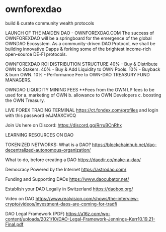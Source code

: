 # ownforexdao
build &amp; curate community wealth protocols

LAUNCH OF THE MAIDEN DAO - OWNFOREXDAO.COM
The success of OWNFOREXDAO will be a springboard for the emergence of the global OWNDAO Ecosystem. As a community-driven DAO Protocol, we shall be building innovative Dapps & forking some of the brightest income-rich open-source DE-FI protocols.

OWNFOREXDAO ROI DISTRIBUTION STRUCTURE
40% - Buy & Distribute OWN to Stakers.
40% - Buy & Add Liquidity to OWN Pools.
10% - Buyback & burn OWN.
10% - Performance Fee to OWN-DAO TREASURY FUND MANAGERS.

OWNDAO LIQUIDITY MINING FEES **Fees from the OWN LP fees to be used for
a. marketing of OWN
b. allowance to OWN Developers
c. boosting the OWN Treasury.

LIVE FOREX TRADING TERMINAL
https://ct.fondex.com/profiles
and login with this password eAJMAXCVCQ

Join Us here on Discord:
https://discord.gg/RrruBCnRhx

LEARNING RESOURCES ON DAO

TOKENIZED NETWORKS: What is a DAO?
https://blockchainhub.net/dao-decentralized-autonomous-organization/

What to do, before creating a DAO
https://daodir.co/make-a-dao/

Democracy Powered by the Internet
https://astrodao.com/

Funding and Supporting DAOs
https://www.daocubator.net/

Establish your DAO Legally in Switzerland
https://daobox.org/

Video on DAO
https://www.realvision.com/shows/the-interview-crypto/videos/investment-daos-are-coming-for-tradfi

DAO Legal Framework (PDF)
https://a16z.com/wp-content/uploads/2021/10/DAO-Legal-Framework-Jennings-Kerr10.19.21-Final.pdf
